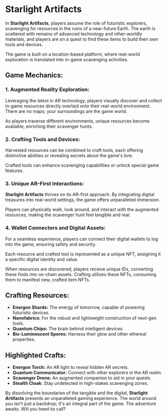 # Starlight Artifacts

In **Starlight Artifacts**, players assume the role of futuristic explorers, scavenging for resources in the ruins of a near-future Earth. The earth is scattered with remains of advanced technology and other-worldly materials, and players are on a quest to find these items to build their own tools and devices.

The game is built on a location-based platform, where real-world exploration is translated into in-game scavenging activities.

## Game Mechanics:

### 1. Augmented Reality Exploration:

Leveraging the latest in AR technology, players visually discover and collect in-game resources directly overlaid onto their real-world environment. There are no maps; your surroundings are the game world.

As players traverse different environments, unique resources become available, enriching their scavenger hunts.

### 2. Crafting Tools and Devices:

Harvested resources can be combined to craft tools, each offering distinctive abilities or revealing secrets about the game's lore.

Crafted tools can enhance scavenging capabilities or unlock special game features.

### 3. Unique AR-First Interactions:

**Starlight Artifacts** thrives on its AR-first approach. By integrating digital treasures into real-world settings, the game offers unparalleled immersion.

Players can physically walk, look around, and interact with the augmented resources, making the scavenger hunt feel tangible and real.

### 4. Wallet Connectors and Digital Assets:

For a seamless experience, players can connect their digital wallets to log into the game, ensuring safety and security.

Each resource and crafted tool is represented as a unique NFT, assigning it a specific digital identity and value.

When resources are discovered, players receive unique IDs, converting these finds into on-chain assets. Crafting utilizes these NFTs, consuming them to manifest new, crafted item NFTs.

## Crafting Resources:

- **Energon Shards:** The energy of tomorrow, capable of powering futuristic devices.
- **Nanofabrics:** For the robust and lightweight construction of next-gen tools.
- **Quantum Chips:** The brain behind intelligent devices.
- **Bio-Luminescent Spores:** Harness their glow and other ethereal properties.

## Highlighted Crafts:

- **Energon Torch:** An AR light to reveal hidden AR secrets.
- **Quantum Communicator:** Connect with other explorers in the AR realm.
- **Scavenger Drone:** An augmented companion to aid in your quests.
- **Stealth Cloak:** Stay undetected in high-stakes scavenging zones.

By dissolving the boundaries of the tangible and the digital, **Starlight Artifacts** presents an unparalleled gaming experience. The world around you isn't just a backdrop; it's an integral part of the game. The adventure awaits. Will you heed its call?
